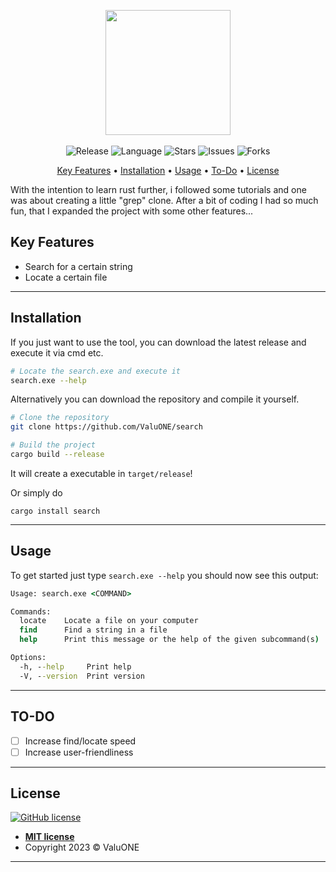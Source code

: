<p align="center">
    <img src="https://www.citypng.com/public/uploads/small/116404390591jnmiepcahcaeehx3rcg8ctrl4uwsm2qhz65fknnff5liocis69reptmroenzpepwy3polhdtp7kp23tgf7myadlax0xubgkg1dv.png" width="200">
    <br>
    <br>
    <img src="https://img.shields.io/github/v/release/ValuONE/search"
        alt="Release">
    <img src="https://img.shields.io/badge/language-rust-red.svg" alt="Language">
    <img src="https://img.shields.io/github/stars/ValuONE/search" alt="Stars">
    <img src="https://img.shields.io/github/issues/ValuONE/search" alt="Issues">
    <img src="https://img.shields.io/github/forks/ValuONE/search" alt="Forks">
</p>

<p align="center">
    <a href="#key-features">Key Features</a> •
    <a href="#installation">Installation</a> •
    <a href="#usage">Usage</a> •
    <a href="#to-do">To-Do</a> •
    <a href="#license">License</a>
</p>

<p>
    With the intention to learn rust further, i followed some tutorials and one was about creating a little "grep" clone. 
    After a bit of coding I had so much fun, that I expanded the project with some other features...
</p>

## **Key Features**
- Search for a certain string
- Locate a certain file

---

## **Installation**

If you just want to use the tool, you can download the latest release and execute it via cmd etc.

``` bash
# Locate the search.exe and execute it
search.exe --help
```

Alternatively you can download the repository and compile it yourself.

``` bash
# Clone the repository
git clone https://github.com/ValuONE/search

# Build the project
cargo build --release

```
It will create a executable in `target/release`!

Or simply do

`cargo install search`

---
## **Usage**

To get started just type ``search.exe --help`` you should now see this output:

```cmd
Usage: search.exe <COMMAND>

Commands:
  locate    Locate a file on your computer
  find      Find a string in a file
  help      Print this message or the help of the given subcommand(s)      

Options:
  -h, --help     Print help
  -V, --version  Print version
```
---

## **TO-DO**

- [ ] Increase find/locate speed
- [ ] Increase user-friendliness

---

## **License**
[![GitHub license](https://img.shields.io/github/license/pr4k/locate)](https://github.com/pr4k/locate)

- **[MIT license](http://opensource.org/licenses/mit-license.php)**
- Copyright 2023 © ValuONE

---
